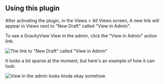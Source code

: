 ## Using this plugin

After activating the plugin, in the Views > All Views screen, A new link will appear in Views next to "New Draft" called "View in Admin". 

To see a GravityView View in the admin, click the "View in Admin" action link:

![The link to "New Draft" called "View in Admin"](https://i.gravityview.co/Wxzqlk+) 

It looks a bit sparse at the moment, but here's an example of how it can look:

![View in the admin looks kinda okay somehow](https://i.gravityview.co/jB1ERa+)
